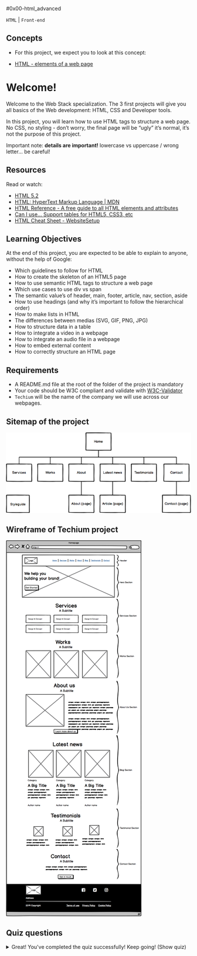 #0x00-html_advanced

``HTML`` | ``Front-end``

## Concepts
- For this project, we expect you to look at this concept:

- [HTML - elements of a web page](https://github.com/AishaKhalfan/alx-frontend/blob/master/0x00-html_advanced/HTML.md)


# Welcome!
Welcome to the Web Stack specialization. The 3 first projects will give you all basics of the Web development: HTML, CSS and Developer tools.

In this project, you will learn how to use HTML tags to structure a web page. No CSS, no styling - don’t worry, the final page will be “ugly” it’s normal, it’s not the purpose of this project.

Important note: **details are important!** lowercase vs uppercase / wrong letter… be careful!

## Resources
Read or watch:

- [HTML 5.2](https://html.spec.whatwg.org/multipage/)
- [HTML: HyperText Markup Language | MDN](https://developer.mozilla.org/en-US/docs/Web/HTML)
- [HTML Reference - A free guide to all HTML elements and attributes](https://htmlreference.io/)
- [Can I use… Support tables for HTML5, CSS3, etc](https://caniuse.com/)
- [HTML Cheat Sheet - WebsiteSetup](https://websitesetup.org/html5-cheat-sheet/)

## Learning Objectives
At the end of this project, you are expected to be able to explain to anyone, without the help of Google:

- Which guidelines to follow for HTML
- How to create the skeleton of an HTML5 page
- How to use semantic HTML tags to structure a web page
- Which use cases to use div vs span
- The semantic value’s of header, main, footer, article, nav, section, aside
- How to use headings (and why it’s important to follow the hierarchical order)
- How to make lists in HTML
- The differences between medias (SVG, GIF, PNG, JPG)
- How to structure data in a table
- How to integrate a video in a webpage
- How to integrate an audio file in a webpage
- How to embed external content
- How to correctly structure an HTML page

## Requirements
- A README.md file at the root of the folder of the project is mandatory
- Your code should be W3C compliant and validate with [W3C-Validator](https://github.com/alx-tools/W3C-Validator)
- ``Techium`` will be the name of the company we will use across our webpages.

## Sitemap of the project
![img](https://github.com/AishaKhalfan/alx-frontend/blob/master/0x00-html_advanced/sitemap.png)

## Wireframe of Techium project
![img](https://github.com/AishaKhalfan/alx-frontend/blob/master/0x00-html_advanced/wireframe.png)

## Quiz questions
<details>
  <summary>Great! You've completed the quiz successfully! Keep going! (Show quiz)</summary>
### Question #0
Which tag should we use to draw an horizontal line? (usually used to separate topics in a paragraph)

- [ ] <br>
- [ ] <line>
- [x] <hr>
- [ ] <break>

### Question #1
How many levels are available in HTML5 for section headings?
- [ ] 2
- [x] 6
- [ ] 1
- [ ] 8
- [ ] 10
- [ ] 4

### Question #2
Which tag should we use to change the font weight of a text?
Please select all correct answers
- [x] <b>
- [ ] <em>
- [ ] <h1>
- [x] <strong>
- [ ] <bold>
- [ ] <i>

### Question #3
Which tag should we use to embed an image?
- [ ] <iframe>
- [x] <img>
- [ ] <caption>
- [ ] <div>

### Question #4
Which tag should we use to change the browser tab text?
- [x] <title>
- [ ] <head>
- [ ] <browser>
- [ ] <tab>

### Question #5
Which tag should we use to embed another website?
- [ ] <div>
- [ ] <a>
- [ ] <p>
- [ ] <code>
- [x] <iframe>

### Question #6
Which tag should we use to create an hyperlink?
- [ ] <link>
- [ ] <to>
- [ ] <div>
- [x] <a>
- [ ] <p>

### Question #7
Which tag should we use to group elements in an unordered list?
- [x] <ul>
- [ ] <table>
- [ ] <li>
- [ ] <unordered list>
- [ ] <list>
- [ ] <ol>

### Question #8
Which information can we find in the tag head? Please select all correct answers

- [ ] navigation
- [x] metadata
- [x] link to stylesheets
- [ ] link to Twitter

</details>


# Tasks
0. Create your first webpage
mandatory
Create your first HTML file 0-index.html with:

Add the doctype on the first line (without any comment)
After the doctype, open and close a html tag
Add the language tag, specify English for ISO language code and add the direction tag (ltr or rtl) on the html tag.
Open your file in your browser (the page should be blank)
W3C won’t pass - you can ignore it

Repo:

GitHub repository: alx-frontend
Directory: 0x00-html_advanced
File: 0-index.html
  
1. Structure your webpage
mandatory
Copy the content of 0-index.html into 1-index.html

Create the head and body sections

inside the html tag, create the head and body tags (empty) in this order
W3C won’t pass - you can ignore it

Repo:

GitHub repository: alx-frontend
Directory: 0x00-html_advanced
File: 1-index.html
  
2. The head - meta charset, viewport, title, description, favicons
mandatory
Copy the content of 1-index.html into 2-index.html



Meta charset:

add a meta tag inside the head:
add the charset attribute with the value utf-8
Viewport:

add a meta tag inside the head:
add an attribute name on the tag and specify that it is the meta viewport
add the key width with the value device-width
add the key initial-scale with the value 1.0
add the key viewport-fit with the value cover
Title:

add the title tag just after the meta viewport with value: Homepage - Techium
Description:

add a meta tag inside the head section
add an attribute name on the tag and specify that is the meta description
add another attribute called content
add the following description: Techium is a digital agency
Favicons:

download the image above to use as a favicon
Use the tool at https://realfavicongenerator.net/ to generate all the favicon formats
take the favicon.ico and favicon.png and place these at the root of your project directory, so that it is siblings with your [0-9]+-index.html files.
inside the head, create 2 link tags with these 3 attributes: rel, type, and href.
the first link tag:
rel: icon
type: image/x-icon
href: ./favicon.ico
the second link tag:
rel: icon
type: image/png
href: ./favicon.png
Repo:

GitHub repository: alx-frontend
Directory: 0x00-html_advanced
File: 2-index.html
  
3. Simple header, main, footer
mandatory
Copy the content of 2-index.html into 3-index.html

Header:

create the header of your page between the open and close body tag
put the text Header inside the header
Main:

create the main tag after the header tag
put the text Main content inside your main tags
Footer:

create the footer tag after the main tag
put the text Footer inside the footer tags
Repo:

GitHub repository: alx-frontend
Directory: 0x00-html_advanced
File: 3-index.html
  
4. Aside
mandatory
Copy the contents of 3-index.html into article.html

change the <title> to put: Article - Techium
inside the main tags
after the text, create the aside tags with text Aside
Repo:

GitHub repository: alx-frontend
Directory: 0x00-html_advanced
File: article.html
  
5. Section
mandatory
Copy the content of 3-index.html into 5-index.html

inside your <main> section
remove the text in main, create these sections:
create first section and put the text Hero section inside
create second section and put the text Services section inside
create third section and put the text Works section inside
create fourth section and put the text About section inside
create fifth section and put the text Latest news section inside
create sixth section and put the text Testimonials section inside
create seventh section and put the text Contact section inside
Does not need to pass W3C

Repo:

GitHub repository: alx-frontend
Directory: 0x00-html_advanced
File: 5-index.html
  
6. Work, News, Testimonial articles
mandatory
Copy the content of 5-index.html into 6-index.html

Work articles:

inside the section Works section
add 3 article tags
inside each article write Work # where the hashtag will be the ordered number (1, 2, or 3)
News articles:

inside the section Latest news section
add 3 article tags
inside each article write Article # where the hashtag will be the ordered number (1, 2, or 3)
Testimonial articles:

inside the section Testimonials section
add 3 article tags
inside each article write Testimonial # where the hashtag will be the ordered number (1, 2, or 3)
W3C won’t pass - you can ignore it

Repo:

GitHub repository: alx-frontend
Directory: 0x00-html_advanced
File: 6-index.html
  
7. Navigation
mandatory
Copy the content of 6-index.html into 7-index.html

remove the Header text inside the <header>
create the nav tag inside the header tag
it should remain empty for now
Does not need to pass W3C

Repo:

GitHub repository: alx-frontend
Directory: 0x00-html_advanced
File: 7-index.html
  
8. Level 1 headings
mandatory
Copy the content of 7-index.html into 8-index.html

create the level 1 heading inside your main before your sections
put text Homepage in your heading tag
Does not need to pass W3C

Repo:

GitHub repository: alx-frontend
Directory: 0x00-html_advanced
File: 8-index.html
  
9. Level 2 headings
mandatory
Copy the content of 8-index.html into 9-index.html

in the section tag with the the text Hero section, remove the text and create a level 2 heading with text We help you build your brand!
in the section tag with the the text Services section, remove the text and create a level 2 heading with text Services
in the section tag with the the text Works section, remove the text and create a level 2 heading with text Works
in the section tag with the the text About section, remove the text and create a level 2 heading with text About Us
in the section tag with the the text Latest news section, remove the text and create a level 2 heading with text Latest news
in the section tag with the the text Testimonials section, remove the text and create a level 2 heading with text Testimonials
in the section tag with the the text Contact section, remove the text and create a level 2 heading with text Contact
W3C won’t pass - you can ignore it

Repo:

GitHub repository: alx-frontend
Directory: 0x00-html_advanced
File: 9-index.html
  
10. Level 3 headings
mandatory
Copy the content of 9-index.html into 10-index.html

Services headings:

Inside the section containing the h2 heading Services, add these elements right after the h2:
create a level 3 heading with text Design & Concept
create a level 3 heading with text Digital Strategy
create a level 3 heading with text Content Strategy
create a level 3 heading with text UX Design
create a level 3 heading with text Web Development
create a level 3 heading with text Social Media
Works headings:

Inside the section containing the h2 heading Works:
in the first article, replace the text with a level 3 heading with text Interior Design
in the second article, replace the text with a level 3 heading with text Web Development
in the third article, replace the text with a level 3 heading with text Personal Brand
About Us headings:

Inside the section containing the h2 heading About Us, after the h2 heading, create these elements in this order:
a level 3 heading with text Who are we
a level 3 heading with text Our culture
a level 3 heading with text How we work
Latest news headings:

Inside the section containing the h2 heading Latest news:
in the first article replace the text with a level 3 heading with text Hoc loco tenere se Triarius non potuit.
in the second article replace the text with a level 3 heading with text Ut alios omittam, hunc appello, quem ille unum secutus est.
in the third article replace the text with a level 3 heading with text Bestiarum vero nullum iudicium puto.
W3C does not need to pass here

Repo:

GitHub repository: alx-frontend
Directory: 0x00-html_advanced
File: 10-index.html
  
11. styleguide
mandatory
Copy the content of 3-index.html into 11-styleguide.html

change the title to Styleguide - Techium
remove the text from header, main, and footer
create a new <section> inside your main tag
create a header in this section
in the header add a level 2 heading with text Headings
after the header:
add a level 1 heading with text Heading level 1
add a level 2 heading with text Heading level 2
add a level 3 heading with text Heading level 3
add a level 4 heading with text Heading level 4
add a level 5 heading with text Heading level 5
add a level 6 heading with text Heading level 6
Repo:

GitHub repository: alx-frontend
Directory: 0x00-html_advanced
File: 11-styleguide.html
  
12. Paragraphs
mandatory
Copy the content of 10-index.html into 12-index.html

About Us paragraphs:

in the About Us section
after the first h3 (who are we) create a paragraph with the text: Lorem ipsum dolor sit amet, consectetur adipisicing elit. Ipsum, omnis expedita! Eum, praesentium cumque accusantium rem, sit quaerat est nisi ratione, deserunt ducimus quidem iste dicta quibusdam atque maxime cum!
after the second h3 create a paragraph with the text: Lorem ipsum dolor sit amet, consectetur adipisicing elit. Ipsum, omnis expedita! Eum, praesentium cumque accusantium rem, sit quaerat est nisi ratione, deserunt ducimus quidem iste dicta quibusdam atque maxime cum!
after the third h3 create a paragraph with the text: Lorem ipsum dolor sit amet, consectetur adipisicing elit. Ipsum, omnis expedita! Eum, praesentium cumque accusantium rem, sit quaerat est nisi ratione, deserunt ducimus quidem iste dicta quibusdam atque maxime cum!
Latest news paragraphs:

in the Latest news section
in the first article
create a paragraph with text Career before the heading
create a paragraph with text Lorem ipsum dolor sit amet, consectetur adipiscing elit. Id Sextilius factum negabat. Quo tandem modo? At eum nihili facit; Quae contraria sunt his, malane? after the heading
in the second article
create a paragraph with text Digital Life before the heading
create a paragraph with text Lorem ipsum dolor sit amet, consectetur adipiscing elit. Tum mihi Piso: Quid ergo? Tum ille: Ain tandem? Non autem hoc: igitur ne illud quidem. Sed quod proximum fuit non vidit. Nos commodius agimus. An nisi populari fama? after the heading
in the third article
create a paragraph with text Social before the heading
create a paragraph with text Lorem ipsum dolor sit amet, consectetur adipiscing elit. Non igitur bene. Quid enim est a Chrysippo praetermissum in Stoicis? Pugnant Stoici cum Peripateticis. Prioris generis est docilitas, memoria; Apparet statim, quae sint officia, quae actiones. after the heading
Contact paragraph:

in the Contact section after the heading
create a paragraph with the text: Lorem ipsum dolor sit amet, consectetur adipiscing elit. Id Sextilius factum negabat. Quo tandem modo? At eum nihili facit; Quae contraria sunt his, malane?
Additional paragraphs:

below the level 2 Services heading add a paragraph with text We work with you
below the level 2 Works heading add a paragraph with text Take a look in our portfolio
below the level 2 About Us heading add a paragraph with text Everything about us
below the level 2 Testimonials heading add a paragraph with text We are more than a digital company
below the level 2 Contact heading add a paragraph with text We like to know new people
Does not need to pass W3C

Repo:

GitHub repository: alx-frontend
Directory: 0x00-html_advanced
File: 12-index.html
  
13. styleguide paragraphs
mandatory
Copy the contents of 11-styleguide.html into 13-styleguide.html

After the existing section containing Headings, create a new section in main
in this section create a header
Inside the header, create a level 2 heading with text Paragraph
after the header add a level 2 heading with text Heading with a subtitle
after the level 2 heading, add a paragraph with text This is my subtitle
after the last paragraph, add another paragraph with text: Nunc lacinia ante nunc ac lobortis. Interdum adipiscing gravida odio porttitor sem non mi integer non faucibus ornare mi ut ante amet placerat aliquet. Volutpat eu sed ante lacinia sapien lorem accumsan varius montes viverra nibh in adipiscing blandit tempus accumsan.
Repo:

GitHub repository: alx-frontend
Directory: 0x00-html_advanced
File: 13-styleguide.html
  
14. Span
mandatory
Copy the contents of 12-index.html into 14-index.html

In the very first <header>,

before the nav, create a span with the text Techium
Does not need to pass W3C

Repo:

GitHub repository: alx-frontend
Directory: 0x00-html_advanced
File: 14-index.html
  
15. Div
mandatory
Copy the contents of 14-index.html into 15-index.html

Wrap the contents of the header element with a div
Wrap the contents of all section elements with a div
Finally, wrap the contents of the <footer> tag with a div
W3C does not need to pass

Repo:

GitHub repository: alx-frontend
Directory: 0x00-html_advanced
File: 15-index.html
  
16. Structure your sections
mandatory
Copy the contents of 15-index.html into 16-index.html

in the div in the Services section
create a header tag that wraps the h2 and the p
create a div sibling to the header that wraps the rest of the content
in the div in the Works section
create a header tag that wraps the h2 and the p
create a div sibling to the header that wraps the rest of the content
in the div in the About Us section
create a header tag that wraps the h2 and the p
create a div sibling to the header that wraps the rest of the content
in the div in the Latest news section
create a header tag that wraps the h2
create a div sibling to the header that wraps the rest of the content
in the div in the Testimonials section
create a header tag that wraps the h2 and the p
create a div sibling to the header that wraps the rest of the content
in the div in the Contact section
create a header tag that wraps the h2 and the first p
create a div sibling to the header that wraps the rest of the content
W3C does not need to pass

Repo:

GitHub repository: alx-frontend
Directory: 0x00-html_advanced
File: 16-index.html
  
17. Comments
mandatory
Copy the content of 16-index.html into 17-index.html

before the header add a line break and a comment saying Header to help with scanning your code
before the main add a line break and a comment saying Main to help with scanning your code
before the footer add a line break and a comment saying Footer to help with scanning your code
before the Hero section add a line break and a comment saying Hero section
before the Services section add a line break and a comment saying Services section
before the Works section add a line break and a comment saying Works section
before the About Us section add a line break and a comment saying About Us section
before the Latest news section add a line break and a comment saying Latest news section
before the Testimonials section add a line break and a comment saying Testimonials section
before the Contact section add a line break and a comment saying Contact section
Does not need to pass W3C

Repo:

GitHub repository: alx-frontend
Directory: 0x00-html_advanced
File: 17-index.html
  
18. link your logo
mandatory
Copy the content of 17-index.html into 18-index.html

in the header, wrap the span with a link that redirects to the page at the root of your folder (/)
wrap the link with a div
W3C does not need to pass

Repo:

GitHub repository: alx-frontend
Directory: 0x00-html_advanced
File: 18-index.html
  
19. Create new pages
mandatory
Copy the content of 18-index.html into about.html, latest_news.html and contact.html

change the title of about.html to replace Homepage with About
change the title of latest_news.html to replace Homepage with Latest news
change the title of contact.html to replace Homepage with Contact
Does not need to pass W3C

Repo:

GitHub repository: alx-frontend
Directory: 0x00-html_advanced
File: about.html, latest_news.html, contact.html
  
20. Add links
mandatory
Copy the content of 18-index.html into 20-index.html

in your nav tags
create a link to / with the text Home
create an anchor to services with the text Services
create an anchor to works with the text Works
create an anchor to about with the text About
create an anchor to latest_news with the text Latest news
create an anchor to testimonials with the text Testimonials
create an anchor to contact with the text Contact
For now, the anchor links will not work. We will make them work in the CSS project.

Does not need to pass W3C

Repo:

GitHub repository: alx-frontend
Directory: 0x00-html_advanced
File: 20-index.html
  
21. Add social media links
mandatory
Copy the content of 20-index.html into 21-index.html

in the div in the footer
remove any text you have
create a link to https://www.facebook.com/HolbertonSchool/ with the text Facebook
create a link to https://twitter.com/holbertonschool with the text Twitter
create a link to https://www.instagram.com/holbertonschool/ with the text Instagram
W3C won’t pass - you can ignore it

Repo:

GitHub repository: alx-frontend
Directory: 0x00-html_advanced
File: 21-index.html
  
22. "Button" links
mandatory
Copy the content of 21-index.html into 22-index.html

in the Hero section, after the heading
create a link to # with the text Get started
in the About Us section, after the div containing the level 3 headings and paragraphs
create a link to about.html with the text Learn more about us
in the Contact section, after the div containing the paragraph
create a link to contact.html with text Get in touch
Does not need to pass W3C

Repo:

GitHub repository: alx-frontend
Directory: 0x00-html_advanced
File: 22-index.html
  
23. Services, Works, Latest news links
mandatory
Copy the content of 22-index.html into 23-index.html

in the Services section
in each level 3 heading, create a link to # around the text already in the heading
in the Works section
in each level 3 heading, create a link to # around the text already in the heading
in the Latest news section
in each level 3 heading, create a link to # around the text already in the heading
Does not need to pass W3C

Repo:

GitHub repository: alx-frontend
Directory: 0x00-html_advanced
File: 23-index.html
  
24. List the links
mandatory
Copy the content of 23-index.html into 24-index.html

in the nav
create an unordered list, put each anchor tag (Home, Services, Works, …) as an individual list item
in the div in the footer
create an unordered list and put each anchor tag (Facebook, Twitter, …) as an individual list item
W3C does not need to pass

Repo:

GitHub repository: alx-frontend
Directory: 0x00-html_advanced
File: 24-index.html
  
25. Secondary navigation menu
mandatory
Copy the content of 24-index.html into 25-index.html

inside the footer, after the div
create a new div
in the new div create an unordered list with the following links:
link to # with text Terms of Use
link to # with text Privacy Policy
link to # with text Cookie Policy
Repo:

GitHub repository: alx-frontend
Directory: 0x00-html_advanced
File: 25-index.html
  
26. Examples of lists for the styleguide
mandatory
Copy the content of 13-styleguide.html into 26-styleguide.html

Example of unordered list:

inside main after Paragraph section, add :
a new line and a comment with text Lists
after, create a new section with inside:
create a header with inside a level 2 heading with the text Lists
after the new header, create a div with inside:
a level 3 heading with text Unordered
under it, add an unordered list with these items: Dolor pulvinar etiam magna etiam., Sagittis adipiscing lorem eleifend., Felis enim feugiat dolore viverra.
Example of ordered list:

after previous unordered list, in the same div
add a level 3 heading with text Ordered
add an ordered list with these items:
Dolor pulvinar etiam magna etiam.
Sagittis adipiscing lorem eleifend.
Felis enim feugiat dolore viverra.
Example of definition list:

after previous ordered list, in the same div
add a heading level 3 with text Definition
add a definition list with these items:
Term: Definition List title, Definition: Definition text.
Term: Startup, Definition: A startup company or startup is a company or temporary organization designed to search for a repeatable and scalable business model.
Term: Water, Definition: A colorless, transparent, odorless liquid that forms the seas, lakes, rivers, and rain and is the basis of the fluids of living organisms.
Repo:

GitHub repository: alx-frontend
Directory: 0x00-html_advanced
File: 26-styleguide.html
  
27. Separate content
mandatory
Copy the content of 25-index.html into 27-index.html

in the footer between the two divs:
add a horizontal rule
after the horizontal rule add a paragraph with text © 2020 Techium, made with ♥ by students at Holberton School.
W3C does not need to pass.

Repo:

GitHub repository: alx-frontend
Directory: 0x00-html_advanced
File: 27-index.html
  
28. Horizontal rule example
mandatory
Copy the content of 26-styleguide.html into 28-styleguide.html

in main after Lists section
add a new line and a comment with the text Horizontal rule
create a new section
create a header and inside it add a level 2 heading with the text Horizontal rule
after the header create a div and put a horizontal rule in it
Repo:

GitHub repository: alx-frontend
Directory: 0x00-html_advanced
File: 28-styleguide.html
  
29. Client quotes
mandatory
Copy the content of 27-index.html into 29-index.html

in the Testimonials section
in the first article
replace the text with a blockquote with text I am completely blown away. Thanks to Techium, we've just launched our 5th website! and cite author Yuri Y.
in the second article
replace the text with a blockquote with text Thank you so much for your help. Techium company is awesome! and cite author Dorrie S.
in the third article
replace the text with a blockquote with text I love your system. Definitely worth the investment. I'd be lost without Techium company. and cite author Sven H.
W3C does not need to pass

Repo:

GitHub repository: alx-frontend
Directory: 0x00-html_advanced
File: 29-index.html
  
30. Examples of quotes
mandatory
Copy the content of 28-styleguide.html into 30-styleguide.html

Example of inline quote:

inside main after Horizontal rule section
add a new line and a comment with text Blockquotes
create a new section
in the section create a header, in the header create a level 2 heading with text Blockquotes
after the header, create a div
in the div add a level 3 heading with the text Inline quote
add an inline quote with the text Stay hungry. Stay foolish.
Example of blockquote:

after the inline quote div, create another div
in the new div add a level 3 heading with the text Blockquote
add a multiline quote with the text I will be the leader of a company that ends up being worth billions of dollars, because I got the answers. I understand culture. I am the nucleus. I think that’s a responsibility that I have, to push possibilities, to show people, this is the level that things could be at. and cite Kanye West, Musician
Repo:

GitHub repository: alx-frontend
Directory: 0x00-html_advanced
File: 30-styleguide.html
  
31. Address and latest news authors
mandatory
Copy the content of 29-index.html into 31-index.html

in the footer
right after open footer tag, put the following address: 234 Washington Street (line-break) Urbana, Illinois
in the Latest news section
in the first article, after the last paragraph, add the author name in small print: By Kelly D.
in the second article, after the last paragraph, add the author name in small print: By William A.
in the third article, after the last paragraph, add the author name in small print: By Frances J.
W3C does not need to pass

Repo:

GitHub repository: alx-frontend
Directory: 0x00-html_advanced
File: 31-index.html
  
32. Typography section - using the correct tags
mandatory
Copy the content of 30-styleguide.html into 32-styleguide.html

inside main after the Blockquotes section

add a new line and a comment with text Typography
create a new section

in the section create a header and inside it add a level 2 heading with the text Typography
after the header create a div, inside the div add this text with the correct HTML tag: 320 Stewart Avenue, Unit 12 (line break) New York City NY 10001, the city, state, and postal code should be on a separate line
create another div, in the new div nest this code block using the pre HTML tag:
 <code>
     <h2>My title</h2>
     <p>Proin lacus turpis, feugiat sit amet sollicitudin non, volutpat in libero. Aenean hendrerit ultrices nulla ac lobortis. Vestibulum consectetur nibh vel ante rhoncus faucibus.</p>
 </code>
create another div, in the new div add this paragraph of text with the correct HTML tag: Curabitur sit amet turpis cursus massa mollis highlighted. Duis finibus leo massa, eget dapibus erat finibus sed. Aenean condimentum sapien magna, eleifend highlighted mi consequat ut. Cras nec quam sed sapien ultricies highlighted ut sed metus. Each occurrence of the word highlighted should be highlighted.
W3C does not need to pass

Repo:

GitHub repository: alx-frontend
Directory: 0x00-html_advanced
File: 32-styleguide.html
  
33. Table
mandatory
Copy the content of 32-styleguide.html into 33-styleguide.html

inside main after Typography section
add a new line and a comment with text Table
create a new section
in the section create a header, in the header add a level 2 heading with the text Table
after the header, create a table, reproduce in HTML the visual below


The <th> tags containing Title, Director, Release Date should have a scope attribute set to col The <th> tags containing the names of the movies should have a scope attribute set to row

Due to previous task, does not have to pass W3C

Repo:

GitHub repository: alx-frontend
Directory: 0x00-html_advanced
File: 33-styleguide.html
  
34. Details
mandatory
Copy the content of 33-styleguide.html into 34-styleguide.html

in main tag after Table section
add a new line and a comment with text Details
create a new section
create a header, in the header add a level 2 heading with the text Details
after the header create a div
in the div add a level 3 heading with text Default
add a details element and specify Show/Hide me in the summary
add this text after the summary: Pellentesque habitant morbi tristique senectus et netus et malesuada fames ac turpis egestas.
create another div
add a level 3 heading with text Open
add a details element that is open by default and specify Always open in the summary
add this text after the summary: Pellentesque habitant morbi tristique senectus et netus et malesuada fames ac turpis egestas.
Due to earlier task, does not have to pass W3C

Repo:

GitHub repository: alx-frontend
Directory: 0x00-html_advanced
File: 34-styleguide.html
  
35. Replace text logo with image logo
mandatory


Copy the content of 31-index.html into 35-index.html

in header
find the span with the name of the website
replace it with the image above
make sure the image is in the same directory as all of your other files and that the file name is logo-black.png
alt: Techium logo
don’t forget to specify width of 160 and height of 40
in footer, after the opening tag and before the address
insert the logo image
alt: Techium logo
don’t forget to specify the width and height (same as in header)
W3C does not need to pass

Repo:

GitHub repository: alx-frontend
Directory: 0x00-html_advanced
File: 35-index.html
  
36. Add images to your sections
mandatory
Copy the content of 35-index.html into 36-index.html

You can use image generators to get images for this task. For avatar images you can download them on UI Faces. Just make sure you rename your images to match the task requirements.

Add three images in the Works section:

in the Works section
before the first level 3 heading create a div
add images/pic-work-01.jpg inside the div
alt: empty
before the second level 3 heading create a div
add images/pic-work-02.jpg inside the div
alt: empty
before the third level 3 heading create a div
add images/pic-work-03.jpg inside the div
alt: empty
Add one image in the About Us section:

in the About Us section before the first level 3 heading inside the div
add the image images/pic-about-us.jpg
alt: empty
width: 460
height: 447
Add three images in the Latest news section:

in the Latest news section
in the first article, before the first paragraph, create a div
in the div add the image images/pic-blog-01.jpg
alt: empty
width: 305
height: 205
in the second article, before the first paragraph, create a div
in the div add the image images/pic-blog-02.jpg
alt: empty
width: 305
height: 205
in the third article, before the first paragraph, create a div
in the div add the image images/pic-blog-03.jpg
alt: empty
width: 305
height: 205
Add three images in the Testimonials section:

in the Testimonials section
in the first article before the quote, add the image images/pic-person-01.jpg
alt: Yuri Y. avatar
width: 100px
height: 100px
in the second article before the quote, add the image images/pic-person-02.jpg
alt: Dorrie S. avatar
width: 100px
height: 100px
in the third article before the quote, add the image images/pic-person-03.jpg
alt: Sven H. avatar
width: 100px
height: 100px
Does not need to pass W3C

Repo:

GitHub repository: alx-frontend
Directory: 0x00-html_advanced
File: 36-index.html
  
37. Social icons
mandatory
Copy the content of 36-index.html into index.html (the final file!)

inside the footer

replace the text Facebook with the SVG icon code and add width of 25px and height of 25px to the SVG tag:
<svg viewbox="0 0 24 24" xmlns="http://www.w3.org/2000/svg">
<title>
Facebook icon
</title>
<path d="M23.998 12c0-6.628-5.372-12-11.999-12C5.372 0 0 5.372 0 12c0 5.988 4.388 10.952 10.124 11.852v-8.384H7.078v-3.469h3.046V9.356c0-3.008 1.792-4.669 4.532-4.669 1.313 0 2.686.234 2.686.234v2.953H15.83c-1.49 0-1.955.925-1.955 1.874V12h3.328l-.532 3.469h-2.796v8.384c5.736-.9 10.124-5.864 10.124-11.853z"/>
</svg>
replace the text Twitter with the SVG icon code and add width of 25px and height of 25px to the SVG tag:
<svg viewbox="0 0 24 24" xmlns="http://www.w3.org/2000/svg">
<title>
Twitter icon
</title>
<path d="M23.954 4.569a10 10 0 0 1-2.825.775 4.958 4.958 0 0 0 2.163-2.723c-.951.555-2.005.959-3.127 1.184a4.92 4.92 0 0 0-8.384 4.482C7.691 8.094 4.066 6.13 1.64 3.161a4.822 4.822 0 0 0-.666 2.475c0 1.71.87 3.213 2.188 4.096a4.904 4.904 0 0 1-2.228-.616v.061a4.923 4.923 0 0 0 3.946 4.827 4.996 4.996 0 0 1-2.212.085 4.937 4.937 0 0 0 4.604 3.417 9.868 9.868 0 0 1-6.102 2.105c-.39 0-.779-.023-1.17-.067a13.995 13.995 0 0 0 7.557 2.209c9.054 0 13.999-7.496 13.999-13.986 0-.209 0-.42-.015-.63a9.936 9.936 0 0 0 2.46-2.548l-.047-.02z"/>
</svg>
replace the text Instagram with the SVG icon code and add width of 25px and height of 25px to the SVG tag:
<svg viewbox="0 0 24 24" xmlns="http://www.w3.org/2000/svg">
<title>
Instagram icon
</title>
<path d="M12 0C8.74 0 8.333.015 7.053.072 5.775.132 4.905.333 4.14.63c-.789.306-1.459.717-2.126 1.384S.935 3.35.63 4.14C.333 4.905.131 5.775.072 7.053.012 8.333 0 8.74 0 12s.015 3.667.072 4.947c.06 1.277.261 2.148.558 2.913a5.885 5.885 0 0 0 1.384 2.126A5.868 5.868 0 0 0 4.14 23.37c.766.296 1.636.499 2.913.558C8.333 23.988 8.74 24 12 24s3.667-.015 4.947-.072c1.277-.06 2.148-.262 2.913-.558a5.898 5.898 0 0 0 2.126-1.384 5.86 5.86 0 0 0 1.384-2.126c.296-.765.499-1.636.558-2.913.06-1.28.072-1.687.072-4.947s-.015-3.667-.072-4.947c-.06-1.277-.262-2.149-.558-2.913a5.89 5.89 0 0 0-1.384-2.126A5.847 5.847 0 0 0 19.86.63c-.765-.297-1.636-.499-2.913-.558C15.667.012 15.26 0 12 0zm0 2.16c3.203 0 3.585.016 4.85.071 1.17.055 1.805.249 2.227.415.562.217.96.477 1.382.896.419.42.679.819.896 1.381.164.422.36 1.057.413 2.227.057 1.266.07 1.646.07 4.85s-.015 3.585-.074 4.85c-.061 1.17-.256 1.805-.421 2.227a3.81 3.81 0 0 1-.899 1.382 3.744 3.744 0 0 1-1.38.896c-.42.164-1.065.36-2.235.413-1.274.057-1.649.07-4.859.07-3.211 0-3.586-.015-4.859-.074-1.171-.061-1.816-.256-2.236-.421a3.716 3.716 0 0 1-1.379-.899 3.644 3.644 0 0 1-.9-1.38c-.165-.42-.359-1.065-.42-2.235-.045-1.26-.061-1.649-.061-4.844 0-3.196.016-3.586.061-4.861.061-1.17.255-1.814.42-2.234.21-.57.479-.96.9-1.381.419-.419.81-.689 1.379-.898.42-.166 1.051-.361 2.221-.421 1.275-.045 1.65-.06 4.859-.06l.045.03zm0 3.678a6.162 6.162 0 1 0 0 12.324 6.162 6.162 0 1 0 0-12.324zM12 16c-2.21 0-4-1.79-4-4s1.79-4 4-4 4 1.79 4 4-1.79 4-4 4zm7.846-10.405a1.441 1.441 0 0 1-2.88 0 1.44 1.44 0 0 1 2.88 0z"/>
</svg>
W3C does not need to pass

Repo:

GitHub repository: alx-frontend
Directory: 0x00-html_advanced
File: index.html
  
38. Add a video player in the styleguide
mandatory
Copy the content of 34-styleguide.html into 38-styleguide.html

in main after the Details section
add a new line and a comment with text Video
create a section
in the section create a header, in the header add a level 2 heading with the text Video
after the header add the following video: https://intranet-projects-files.s3.amazonaws.com/webstack/BigBuckBunny.mp4
add controls to the video
ensure that the video does a loop
display https://intranet-projects-files.s3.amazonaws.com/webstack/thumbnail.jpg when the video is downloading
provide an alternative text: Sorry, your browser doesn't support HTML5 video
Due to an earlier task, does not need to pass W3C

Repo:

GitHub repository: alx-frontend
Directory: 0x00-html_advanced
File: 38-styleguide.html
  
39. Add an audio player in the styleguide
mandatory
Copy the content of 38-styleguide.html into 39-styleguide.html

in main after Video section
add a new line and a comment with text Audio
create a section
in the section create a header, in the header add a level 2 heading with the text Audio
after the header add the following audio file: https://intranet-projects-files.s3.amazonaws.com/webstack/TroubleChapter8_64kb.mp3
add controls to the audio player
provide an alternative text: Sorry, your browser doesn't support audio element
Due to an earlier task, does not need to pass W3C

Repo:

GitHub repository: alx-frontend
Directory: 0x00-html_advanced
File: 39-styleguide.html
  
40. Add a iframe example in the styleguide
mandatory
Copy the content of 39-styleguide.html into styleguide.html

in main after the Audio section
add a new line and a comment with text Iframe
create a section
in the section create a header, in the header add a level 2 heading with the text Iframe
after the header add a div
inside the div, create an iframe
title: Holberton School
width: 350px
height: 200px
source: https://www.youtube.com/embed/41N6bKO-NVI
fallback text: Holberton Sally
W3C does not need to pass

And you are done!

Repo:

GitHub repository: alx-frontend
Directory: 0x00-html_advanced
File: styleguide.html
  
Copyright © 2024 ALX, All rights reserved.



